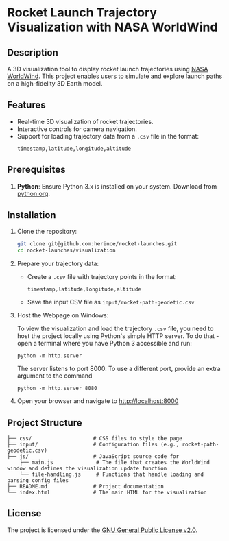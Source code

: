 # Rocket Launch Trajectory Visualization with NASA WorldWind

## Description
A 3D visualization tool to display rocket launch trajectories using [NASA WorldWind](https://github.com/NASAWorldWind/WebWorldWind). This project enables users to simulate and explore launch paths on a high-fidelity 3D Earth model.

## Features
- Real-time 3D visualization of rocket trajectories.
- Interactive controls for camera navigation.
- Support for loading trajectory data from a `.csv` file in the format:
  ```
  timestamp,latitude,longitude,altitude
  ```

## Prerequisites
1. **Python**: Ensure Python 3.x is installed on your system. Download from [python.org](https://www.python.org/).

## Installation
1. Clone the repository:
   ```bash
   git clone git@github.com:herince/rocket-launches.git
   cd rocket-launches/visualization
   ```

2. Prepare your trajectory data:
   - Create a `.csv` file with trajectory points in the format:
     ```
     timestamp,latitude,longitude,altitude
     ```
   - Save the input CSV file as `input/rocket-path-geodetic.csv` 

3. Host the Webpage on Windows:
   
    To view the visualization and load the trajectory `.csv` file, you need to host the project locally using Python's simple HTTP server. To do that - open a terminal where you have Python 3 accessible and run:

    ```
    python -m http.server
    ```

    The server listens to port 8000. To use a different port, provide an extra argument to the command

    ```
    python -m http.server 8080
    ```

4. Open your browser and navigate to [http://localhost:8000](http://localhost:8000)

## Project Structure

```
├── css/                    # CSS files to style the page
├── input/                  # Configuration files (e.g., rocket-path-geodetic.csv)
├── js/                     # JavaScript source code for
    ├── main.js              # The file that creates the WorldWind window and defines the visualization update function
    └── file-handling.js     # Functions that handle loading and parsing config files
├── README.md               # Project documentation
└── index.html              # The main HTML for the visualization
```

## License

The project is licensed under the [GNU General Public License v2.0](https://github.com/herince/rocket-launches/blob/main/LICENSE).
